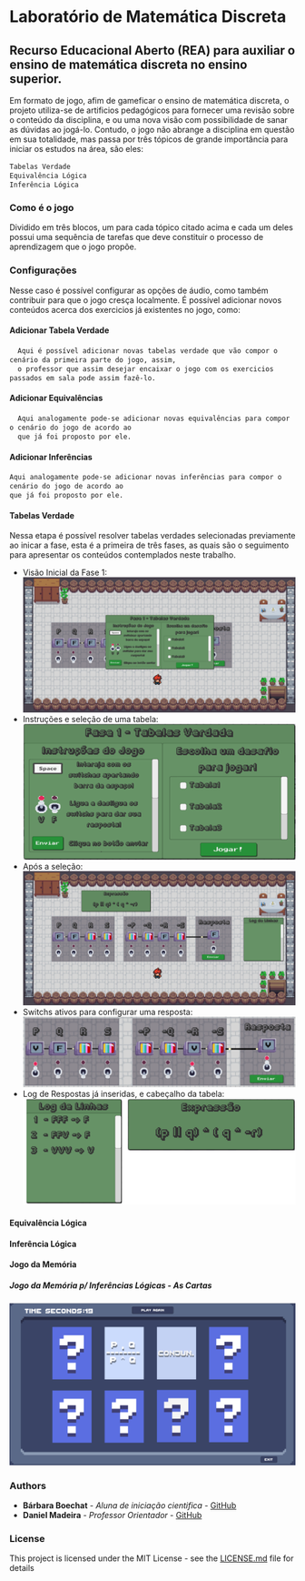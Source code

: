 # Laboratório de Matemática Discreta 
## Recurso Educacional Aberto (REA) para auxiliar o ensino de matemática discreta no ensino superior. 

Em formato de jogo, afim de gameficar o ensino de matemática discreta, o projeto utiliza-se de artificios pedagógicos para fornecer uma revisão sobre o conteúdo da disciplina, e ou uma nova visão com possibilidade de sanar as dúvidas ao jogá-lo. Contudo, o jogo não abrange a disciplina em questão em sua totalidade, mas passa por três tópicos de grande importância para iniciar os estudos na área, são eles:

```
Tabelas Verdade
Equivalência Lógica
Inferência Lógica
```
### Como é o jogo
Dividido em três blocos, um para cada tópico citado acima e cada um deles possui uma sequência de tarefas que deve constituir o processo de aprendizagem que o jogo propõe.
### Configurações
Nesse caso é possível configurar as opções de áudio, como também contribuir para que o jogo cresça localmente. É possível adicionar novos conteúdos acerca dos exercicios já existentes no jogo, como: 

#### Adicionar Tabela Verdade
```
  Aqui é possível adicionar novas tabelas verdade que vão compor o cenário da primeira parte do jogo, assim,
  o professor que assim desejar encaixar o jogo com os exercicios passados em sala pode assim fazê-lo. 
```
#### Adicionar Equivalências
```
  Aqui analogamente pode-se adicionar novas equivalências para compor o cenário do jogo de acordo ao 
  que já foi proposto por ele. 
```


#### Adicionar Inferências
```
Aqui analogamente pode-se adicionar novas inferências para compor o cenário do jogo de acordo ao 
que já foi proposto por ele. 
```


#### Tabelas Verdade
Nessa etapa é possível resolver tabelas verdades selecionadas previamente ao inicar a fase, esta é a primeira de três fases, as quais são o seguimento para apresentar os conteúdos contemplados neste trabalho. 
 - Visão Inicial da Fase 1:
![](https://raw.githubusercontent.com/Niehaus/mathLab/master/Screenshoot%20Folder/Fase1/Screenshot1.png)
- Instruções e seleção de uma tabela:
![](https://raw.githubusercontent.com/Niehaus/mathLab/master/Screenshoot%20Folder/Fase1/Screenshot3.png)
- Após a seleção: 
![](https://raw.githubusercontent.com/Niehaus/mathLab/master/Screenshoot%20Folder/Fase1/Screenshot2.png)
- Switchs ativos para configurar uma resposta: 
![](https://raw.githubusercontent.com/Niehaus/mathLab/master/Screenshoot%20Folder/Fase1/Screenshot4.png)
- Log de Respostas já inseridas, e cabeçalho da tabela: 
![](https://raw.githubusercontent.com/Niehaus/mathLab/master/Screenshoot%20Folder/Fase1/Screenshot5.png)


#### Equivalência Lógica
#### Inferência Lógica 
#### Jogo da Memória
##### Jogo da Memória p/ Inferências Lógicas - As Cartas
   ![](https://github.com/Niehaus/mathLab/blob/master/mathLab/Assets/Screenshots/memoryGame.png?raw=true)









### Authors

* **Bárbara Boechat** - *Aluna de iniciação cientifica* - [GitHub](https://github.com/Niehaus)
* **Daniel Madeira** - *Professor Orientador* - [GitHub](https://github.com/dmadeira)

### License

This project is licensed under the MIT License - see the [LICENSE.md](LICENSE.md) file for details
